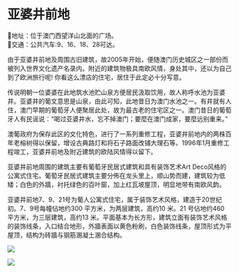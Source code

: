 # 亚婆井前地  
📍地址：位于澳门西望洋山北面的广场。  
🚌交通：公共汽车:9、16、18、28可达。  

由于亚婆井前地及周围古旧建筑，故2005年开始，便随澳门历史城区之一部份而被列入世界文化遗产名录内。附近的建筑物极具南欧风情，身处其中，还以为自己到了欧洲旅行呢! 你看这么漂店的住宅，居住于此定必十分写意。  

传说明朝一位婆婆在此地筑水池贮山泉方便居民汲取饮用，故人称呼水池为亚婆井。亚婆井的葡文意思是山泉，由此可知，此地昔日为澳门水池之一。有井就有人住，澳门早期的葡萄牙人便聚居此处，故为最古老的住宅区之一。澳门昔日的葡萄牙人有民谣说：“喝过亚婆井水，忘不掉澳门；要麼在澳门成家，要麼远别重来。”  

澳葡政府为保存此区的文化特色，进行了一系列重修工程，亚婆井前地内的两株百年老榕树得以保留，增设古典路灯和将石子路面改铺大理石等。1996年1月重修工程竣工，亚婆井前地及附近建筑的欧陆风情得以留下。  

 亚婆井前地周围的建筑主要有葡萄牙民居式建筑和具有装饰艺术Art Deco风格的公寓式住宅。葡萄牙民居式建筑主要分佈在龙头里上，顺山势而建，建筑较为低矮；白色的外牆，衬托绿色的百叶窗，加上红瓦坡屋顶，明显地带有南欧风韵。  

亚婆井前地7、9、21号为葡人公寓式住宅，属于装饰艺术风格，建造于20世纪初。7、9号每幢佔地约300 平方米，为两层建筑，高约10 米。21 号佔地约460 平方米，为三层建筑，高约13 米。平面基本为长方形，建筑立面有装饰艺术风格的装饰线条，入口结合地形，外牆表面以黄色粉刷，白色装饰线条，屋顶形式为平屋顶，结构为砖牆与钢筋溷凝土溷合结构。  

![](https://raw.gitmirror.com/szqq0512/Pic/main/img/202201212107733.png)  

![](https://raw.gitmirror.com/szqq0512/Pic/main/img/202201212107732.png)  

